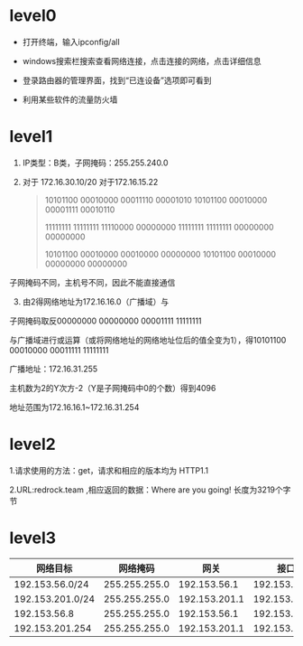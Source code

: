 # level0  

- 打开终端，输入ipconfig/all

* windows搜索栏搜索查看网络连接，点击连接的网络，点击详细信息

* 登录路由器的管理界面，找到“已连设备”选项即可看到
* 利用某些软件的流量防火墙

# level1 

1. IP类型：B类，子网掩码：255.255.240.0

2. 对于 172.16.30.10/20                                                      对于172.16.15.22

   > 10101100 00010000 00011110 00001010     10101100 00010000 00001111 00010110 
   >
   > 11111111 11111111 11110000 00000000     11111111 11111111 00000000 00000000
   >
   > 10101100 00010000 00010000 00000000     10101100 00010000 00000000 00000000

子网掩码不同，主机号不同，因此不能直接通信

3. 由2得网络地址为172.16.16.0（广播域）与

子网掩码取反00000000 00000000 00001111 11111111   

与广播域进行或运算（或将网络地址的网络地址位后的值全变为1），得10101100 00010000 00011111 11111111

广播地址：172.16.31.255

主机数为2的Y次方-2（Y是子网掩码中0的个数）得到4096

地址范围为172.16.16.1~172.16.31.254  

# level2  

1.请求使用的方法：get，请求和相应的版本均为 HTTP1.1

2.URL:redrock.team  ,相应返回的数据：Where are you going!    长度为3219个字节

# level3

| 网络目标         | 网络掩码      | 网关          | 接口          |
| ---------------- | ------------- | ------------- | ------------- |
| 192.153.56.0/24  | 255.255.255.0 | 192.153.56.1  | 192.153.56.1  |
| 192.153.201.0/24 | 255.255.255.0 | 192.153.201.1 | 192.153.201.1 |
| 192.153.56.8     | 255.255.255.0 | 192.153.56.1  | 192.153.56.1  |
| 192.153.201.254  | 255.255.255.0 | 192.153.201.1 | 192.153.201.1 |

